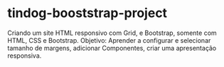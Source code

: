 # tindog-booststrap-project
Criando um site HTML responsivo com Grid, e Bootstrap, somente com HTML, CSS e Bootstrap. Objetivo: Aprender a configurar e selecionar tamanho de margens, adicionar Componentes, criar uma apresentação responsiva.
